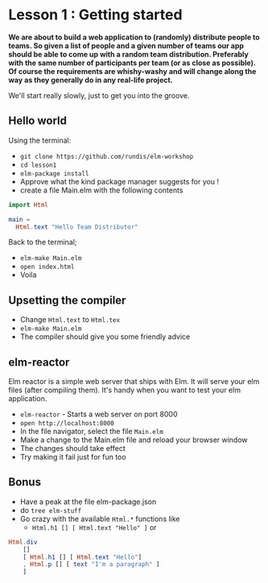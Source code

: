 # Lesson 1 : Getting started


__We are about to build a web application to (randomly) distribute people to teams.
So given a list of people and a given number of teams our app should be able to come
up with a random team distribution. Preferably with the same number of participants per team (or as close as possible). Of course the requirements are whishy-washy and will change along the way as they generally do in any real-life project.__



We'll start really slowly, just to get you into the groove.


## Hello world
Using the terminal:
* `git clone https://github.com/rundis/elm-workshop`
* `cd lesson1`
* `elm-package install`
* Approve what the kind package manager suggests for you !
* create a file Main.elm with the following contents

```elm
import Html

main =
  Html.text "Hello Team Distributor"
```
Back to the terminal;
* `elm-make Main.elm`
* `open index.html`
* Voila


## Upsetting the compiler
* Change `Html.text` to `Html.tex`
* `elm-make Main.elm`
* The compiler should give you some friendly advice


## elm-reactor
Elm reactor is a simple web server that ships with Elm. It will serve your
elm files (after compiling them). It's handy when you want to test your elm application.

* `elm-reactor` - Starts a web server on port 8000
* `open http://localhost:8000`
* In the file navigator, select the file `Main.elm`
* Make a change to the Main.elm file and reload your browser window
* The changes should take effect
* Try making it fail just for fun too


## Bonus
* Have a peak at the file elm-package.json
* do `tree elm-stuff`
* Go crazy with the available `Html.*` functions like
  * `Html.h1 [] [ Html.text "Hello" ]` or

```elm
Html.div
    []
    [ Html.h1 [] [ Html.text "Hello"]
    , Html.p [] [ text "I'm a paragraph" ]
    ]
```
